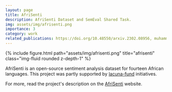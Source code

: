```yaml
---
layout: page
title: AfriSenti
description: AfriSenti Dataset and SemEval Shared Task.
img: assets/img/afrisenti.png
importance: 3
category: work
related_publications: https://doi.org/10.48550/arxiv.2302.08956, muhammad-etal-2023-semeval
---
```


<div class="row justify-content-sm-center">
    <div class="col-sm-12 mt-3 mt-md-0">
        {% include figure.html path="assets/img/afrisenti.png" title="afrisenti" class="img-fluid rounded z-depth-1" %}
    </div>
</div>

AfriSenti is an open-source sentiment analysis dataset for fourteen African languages. This project was partly supported by <a href="https://lacunafund.org/">lacuna-fund</a> initiatives.

For more, read the project's description on the <a href="https://github.com/afrisenti-semeval/afrisent-semeval-2023">AfriSenti</a> website. 
